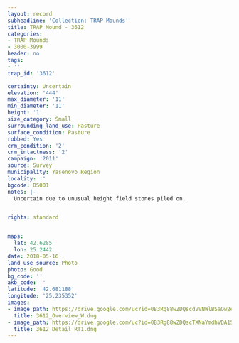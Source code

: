 ```yaml
---
layout: record
subheadline: 'Collection: TRAP Mounds'
title: TRAP Mound - 3612
categories:
- TRAP Mounds
- 3000-3999
header: no
tags:
- ''
trap_id: '3612'

certainty: Uncertain
elevation: '444'
max_diameter: '11'
min_diameter: '11'
height: '1'
size_category: Small
surrounding_land_use: Pasture
surface_condition: Pasture
robbed: Yes
crm_condition: '2'
crm_intactness: '2'
campaign: '2011'
source: Survey
municipality: Yasenovo Region
locality: ''
bgcode: DS001
notes: |-
  Uncertain due to unusual height field stones piled on.


rights: standard


maps:
  lat: 42.6285
  lon: 25.2442
date: 2018-05-16
land_use_source: Photo
photo: Good
bg_code: ''
akb_code: ''
latitude: '42.681188'
longitude: '25.235352'
images:
- image_path: https://drive.google.com/uc?id=0B3Rg88wZDQscdVVNWlBSaGw2ekU
  title: 3612_Overview_W.dng
- image_path: https://drive.google.com/uc?id=0B3Rg88wZDQscTXNaYmdhVDA1SGs
  title: 3612_Detail_RT1.dng
---
```


